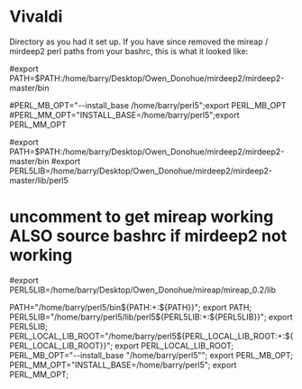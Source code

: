 # Vivaldi
Directory as you had it set up. If you have since removed the mireap / mirdeep2 perl paths from your bashrc, this is what it looked like: 

#export PATH=$PATH:/home/barry/Desktop/Owen_Donohue/mirdeep2/mirdeep2-master/bin

#PERL_MB_OPT="--install_base /home/barry/perl5";export PERL_MB_OPT
#PERL_MM_OPT="INSTALL_BASE=/home/barry/perl5";export PERL_MM_OPT

#export PATH=$PATH:/home/barry/Desktop/Owen_Donohue/mirdeep2/mirdeep2-master/bin
#export PERL5LIB=/home/barry/Desktop/Owen_Donohue/mirdeep2/mirdeep2-master/lib/perl5
# uncomment to get mireap working ALSO source bashrc if mirdeep2 not working 
#export PERL5LIB=/home/barry/Desktop/Owen_Donohue/mireap/mireap_0.2/lib

PATH="/home/barry/perl5/bin${PATH:+:${PATH}}"; export PATH;
PERL5LIB="/home/barry/perl5/lib/perl5${PERL5LIB:+:${PERL5LIB}}"; export PERL5LIB;
PERL_LOCAL_LIB_ROOT="/home/barry/perl5${PERL_LOCAL_LIB_ROOT:+:${PERL_LOCAL_LIB_ROOT}}"; export PERL_LOCAL_LIB_ROOT;
PERL_MB_OPT="--install_base \"/home/barry/perl5\""; export PERL_MB_OPT;
PERL_MM_OPT="INSTALL_BASE=/home/barry/perl5"; export PERL_MM_OPT;
